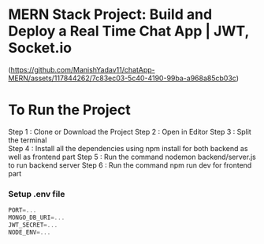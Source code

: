 # MERN Stack Project: Build and Deploy a Real Time Chat App | JWT, Socket.io

 (https://github.com/ManishYadav11/chatApp-MERN/assets/117844262/7c83ec03-5c40-4190-99ba-a968a85cb03c)


# To Run the Project
Step 1 : Clone or Download the Project
Step 2 : Open in Editor
Step 3 :  Split the terminal              
Step 4 : Install all the dependencies using npm install for both backend as well as frontend part
Step 5 : Run the command nodemon backend/server.js to run backend server
Step 6 : Run the command npm run dev for frontend part

### Setup .env file
```js
PORT=...
MONGO_DB_URI=...
JWT_SECRET=...
NODE_ENV=...
```
